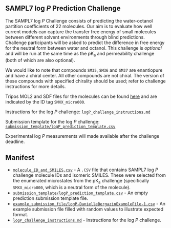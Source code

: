 ## SAMPL7 log *P* Prediction Challenge

The SAMPL7 log *P* Challenge consists of predicting the water-octanol partition coefficients of 22 molecules. Our aim is to evaluate how well current models can capture the transfer free energy of small molecules between different solvent environments through blind predictions. Challenge participants will be asked to predict the difference in free energy for the neutral form between water and octanol. This challenge is *optional* and will be run at the same time as the pK<sub>a</sub> and permeability challenge (both of which are also optional).  

We would like to note that compounds `SM35`, `SM36` and `SM37` are enantiopure and have a chiral center. All other compounds are not chiral. The version of these compounds with specified chirality should be used; refer to challenge instructions for more details.

Tripos MOL2 and SDF files for the molecules can be found [here](../pKa/microstates) and are indicated by the ID tag `SMXX_micro000`.

Instructions for the log *P* challenge: [`logP_challenge_instructions.md`](logP_challenge_instructions.md)

Submission template for the log *P* challenge: [`submission_template/logP_prediction_template.csv`](submission_template/logP_prediction_template.csv)

Experimental log *P* measurements will made available after the challenge deadline.

## Manifest
 - [`molecule_ID_and_SMILES.csv`](molecule_ID_and_SMILES.csv) - A `.CSV` file that contains SAMPL7 log *P* challenge molecule IDs and isomeric SMILES. These were selected from the enumerated microstates from the pK<sub>a</sub> challenge (specifically `SMXX_micro000`, which is a neutral form of the molecule).
 - [`submission_template/logP_prediction_template.csv`](submission_template/logP_prediction_template.csv) - An empty prediction submission template file.
 - [`example_submission_file/logP-DanielleBergazinExampleFile-1.csv`](example_submission_file/logP-DanielleBergazinExampleFile-1.csv) - An example submission file filled with random values to illustrate expected format.
- [`logP_challenge_instructions.md`](logP_challenge_instructions.md) - Instructions for the log *P* challenge.
